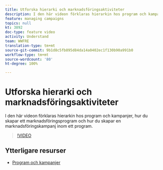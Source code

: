 ```yaml
---
title: Utforska hierarki och marknadsföringsaktiviteter
description: I den här videon förklaras hierarkin hos program och kampanjer i Adobe Campaign Standard (ACS), hur du skapar ett marknadsföringsprogram och hur du skapar en marknadsföringskampanj inom ett program.
feature: managing campaigns
topics: null
kt: 3892
doc-type: feature video
activity: Understand
team: WWFRE
translation-type: tm+mt
source-git-commit: 9b1d8c5fb895d84da14a0402ec1f130b90a991b0
workflow-type: tm+mt
source-wordcount: '80'
ht-degree: 100%

---
```



# Utforska hierarki och marknadsföringsaktiviteter

I den här videon förklaras hierarkin hos program och kampanjer, hur du skapar ett marknadsföringsprogram och hur du skapar en marknadsföringskampanj inom ett program.

>[!VIDEO](https://video.tv.adobe.com/v/18465?quality=12)

## Ytterligare resurser

* [Program och kampanjer](https://docs.adobe.com/content/help/sv-SE/campaign-standard/using/getting-started/marketing-plans/programs-and-campaigns.html)
